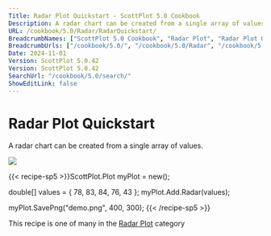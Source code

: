 ```yaml
---
Title: Radar Plot Quickstart - ScottPlot 5.0 Cookbook
Description: A radar chart can be created from a single array of values.
URL: /cookbook/5.0/Radar/RadarQuickstart/
BreadcrumbNames: ["ScottPlot 5.0 Cookbook", "Radar Plot", "Radar Plot Quickstart"]
BreadcrumbUrls: ["/cookbook/5.0/", "/cookbook/5.0/Radar", "/cookbook/5.0/Radar/RadarQuickstart"]
Date: 2024-11-01
Version: ScottPlot 5.0.42
Version: ScottPlot 5.0.42
SearchUrl: "/cookbook/5.0/search/"
ShowEditLink: false
---
```



<div class='d-flex align-items-center mt-5'>
<h1 class='me-2 text-dark my-0 border-0'>Radar Plot Quickstart</h1>
</div>

A radar chart can be created from a single array of values.

[![](/cookbook/5.0/images/RadarQuickstart.png?241101192719)](/cookbook/5.0/images/RadarQuickstart.png?241101192719)

{{< recipe-sp5 >}}ScottPlot.Plot myPlot = new();

double[] values = { 78, 83, 84, 76, 43 };
myPlot.Add.Radar(values);

myPlot.SavePng("demo.png", 400, 300);
{{< /recipe-sp5 >}}

<div class='my-5 text-center'>This recipe is one of many in the <a href='/cookbook/5.0/Radar'>Radar Plot</a> category</div>


